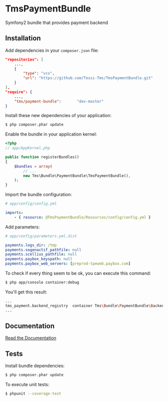 TmsPaymentBundle
================

Symfony2 bundle that provides payment backend


Installation
------------

Add dependencies in your `composer.json` file:
```json
"repositories": [
    ...,
    {
        "type": "vcs",
        "url": "https://github.com/Tessi-Tms/TmsPaymentBundle.git"
    }
],
"require": {
    ...,
    "tms/payment-bundle":       "dev-master"
}
```

Install these new dependencies of your application:
```sh
$ php composer.phar update
```

Enable the bundle in your application kernel:
```php
<?php
// app/AppKernel.php

public function registerBundles()
{
    $bundles = array(
        // ...
        new Tms\Bundle\PaymentBundle\TmsPaymentBundle(),
    );
}
```

Import the bundle configuration:
```yml
# app/config/config.yml

imports:
    - { resource: @TmsPaymentBundle/Resources/config/config.yml }
```

Add parameters:
```yml
# app/config/parameters.yml.dist

payments.logs_dir: /tmp
payments.sogenactif_pathfile: null
payments.scellius_pathfile: null
payments.paybox_keyspath: null
payments.paybox_web_servers: [preprod-tpeweb.paybox.com]
```

To check if every thing seem to be ok, you can execute this command:
```sh
$ php app/console container:debug
```

You'll get this result:
```sh
...
tms_payment.backend_registry  container Tms\Bundle\PaymentBundle\Backend\BackendRegistry
...
```


Documentation
-------------

[Read the Documentation](Resources/doc/index.md)


Tests
-----

Install bundle dependencies:
```sh
$ php composer.phar update
```

To execute unit tests:
```sh
$ phpunit --coverage-text
```
